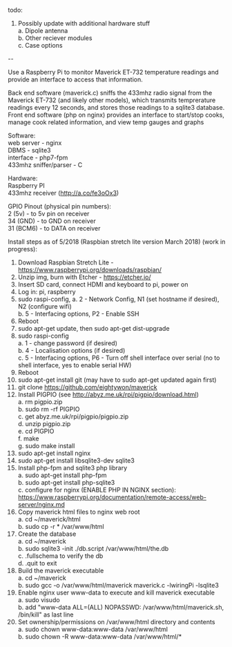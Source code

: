 todo:  
1. Possibly update with additional hardware stuff  
   a. Dipole antenna  
   b. Other reciever modules  
   c. Case options  

--  

Use a Raspberry Pi to monitor Maverick ET-732 temperature readings and provide an interface to access that information.

Back end software (maverick.c) sniffs the 433mhz radio signal from the Maverick ET-732 (and likely other models), which transmits temprerature readings every 12 seconds, and stores those readings to a sqlite3 database. Front end software (php on nginx) provides an interface to start/stop cooks, manage cook related information, and view temp gauges and graphs

Software:  
web server - nginx  
DBMS - sqlite3  
interface - php7-fpm   
433mhz sniffer/parser - C  

Hardware:  
Raspberry PI  
433mhz receiver (http://a.co/fe3oOx3)  

GPIO Pinout (physical pin numbers):  
2 (5v) - to 5v pin on receiver  
34 (GND) - to GND on receiver  
31 (BCM6) - to DATA on receiver  

Install steps as of 5/2018 (Raspbian stretch lite version March 2018) (work in progress):  
1. Download Raspbian Stretch Lite - https://www.raspberrypi.org/downloads/raspbian/  
2. Unzip img, burn with Etcher - https://etcher.io/  
3. Insert SD card, connect HDMI and keyboard to pi, power on  
4. Log in: pi, raspberry  
5. sudo raspi-config, 
  a. 2 - Network Config, N1 (set hostname if desired), N2 (configure wifi)  
  b. 5 - Interfacing options, P2 - Enable SSH  
6. Reboot  
7. sudo apt-get update, then sudo apt-get dist-upgrade  
8. sudo raspi-config  
  a. 1 - change password (if desired)  
  b. 4 - Localisation options (if desired)  
  c. 5 - Interfacing options, P6 - Turn off shell interface over serial (no to shell interface, yes to enable serial HW)  
9. Reboot  
10. sudo apt-get install git (may have to sudo apt-get updated again first)  
11. git clone https://github.com/eightywon/maverick  
12. Install PIGPIO (see http://abyz.me.uk/rpi/pigpio/download.html)  
   a. rm pigpio.zip  
   b. sudo rm -rf PIGPIO  
   c. get abyz.me.uk/rpi/pigpio/pigpio.zip  
   d. unzip pigpio.zip  
   e. cd PIGPIO  
   f. make  
   g. sudo make install  
13. sudo apt-get install nginx   
14. sudo apt-get install libsqlite3-dev sqlite3  
15. Install php-fpm and sqlite3 php library  
   a. sudo apt-get install php-fpm  
   b. sudo apt-get install php-sqlite3  
   c. configure for nginx (ENABLE PHP IN NGINX section): https://www.raspberrypi.org/documentation/remote-access/web-server/nginx.md  
16. Copy maverick html files to nginx web root  
   a. cd ~/maverick/html  
   b. sudo cp -r * /var/www/html  
17. Create the database  
   a. cd ~/maverick  
   b. sudo sqlite3 -init ./db.script /var/www/html/the.db  
   c. .fullschema to verify the db  
   d. .quit to exit  
18. Build the maverick executable  
   a. cd ~/maverick  
   b. sudo gcc -o /var/www/html/maverick maverick.c -lwiringPi -lsqlite3  
19. Enable nginx user www-data to execute and kill maverick executable  
   a. sudo visudo  
   b. add "www-data ALL=(ALL) NOPASSWD: /var/www/html/maverick.sh, /bin/kill" as last line
20. Set ownership/permissions on /var/www/html directory and contents  
   a. sudo chown www-data:www-data /var/www/html  
   b. sudo chown -R www-data:www-data /var/www/html/*  

